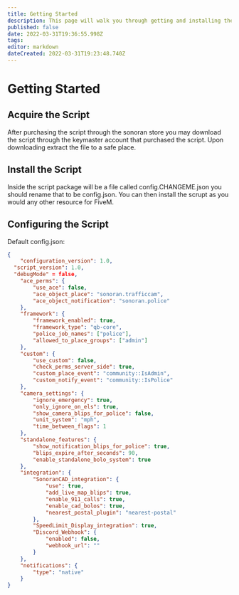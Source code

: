 ```yaml
---
title: Getting Started
description: This page will walk you through getting and installing the script.
published: false
date: 2022-03-31T19:36:55.998Z
tags: 
editor: markdown
dateCreated: 2022-03-31T19:23:48.740Z
---
```


# Getting Started
## Acquire the Script
After purchasing the script through the sonoran store you may download the script through the keymaster account that purchased the script. Upon downloading extract the file to a safe place.

## Install the Script
Inside the script package will be a file called config.CHANGEME.json you should rename that to be config.json. You can then install the scrupt as you would any other resource for FiveM.

## Configuring the Script
Default config.json:
```json
{
	"configuration_version": 1.0,
  "script_version": 1.0,
  "debugMode" = false,
	"ace_perms": {
		"use_ace": false,
		"ace_object_place": "sonoran.trafficcam",
		"ace_object_notification": "sonoran.police"
	},
	"framework": {
		"framework_enabled": true,
		"framework_type": "qb-core",
		"police_job_names": ["police"],
		"allowed_to_place_groups": ["admin"]
	},
	"custom": {
		"use_custom": false,
		"check_perms_server_side": true,
		"custom_place_event": "community::IsAdmin",
		"custom_notify_event": "community::IsPolice"
	},
	"camera_settings": {
		"ignore_emergency": true,
		"only_ignore_on_els": true,
		"show_camera_blips_for_police": false,
		"unit_system": "mph",
		"time_between_flags": 1
	},
	"standalone_features": {
		"show_notification_blips_for_police": true,
		"blips_expire_after_seconds": 90,
		"enable_standalone_bolo_system": true
	},
	"integration": {
		"SonoranCAD_integration": {
			"use": true,
			"add_live_map_blips": true,
			"enable_911_calls": true,
			"enable_cad_bolos": true,
			"nearest_postal_plugin": "nearest-postal"
		},
		"SpeedLimit_Display_integration": true,
		"Discord_Webhook": {
			"enabled": false,
			"webhook_url": ""
		}
	},
	"notifications": {
		"type": "native"
	}
}
```